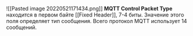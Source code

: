 ![[Pasted image 20220521171434.png]]
**MQTT Control Packet Type** находится в первом байте [[Fixed Header]], 7-4 биты. Значение этого поля определяет тип сообщения. Всего протокол MQTT использует 14 сообщений.